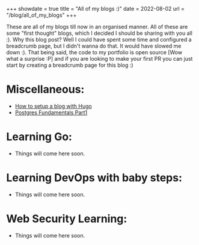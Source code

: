 +++
showdate = true
title = "All of my blogs :)"
date = 2022-08-02
url = "/blog/all_of_my_blogs"
+++

These are all of my blogs till now in an organised manner. All of these are some "first thought" blogs, which I decided I should be sharing with you all :). Why this blog post? Well I could have spent some time and configured a breadcrumb page, but I didn't wanna do that. It would have slowed me down :). That being said, the code to my portfolio is open source [Wow what a surprise :P] and if you are looking to make your first PR you can just start by creating a breadcrumb page for this blog :)  

# Miscellaneous:

- [How to setup a blog with Hugo](https://arkaprabhachakraborty.github.io/blog/portfolio_with_hugo)  
- [Postgres Fundamentals Part1](https://arkaprabhachakraborty.github.io/blog/postgres_fundamentals_part_1)

# Learning Go:

- Things will come here soon.

# Learning DevOps with baby steps:

- Things will come here soon.

# Web Security Learning:

- Things will come here soon.
